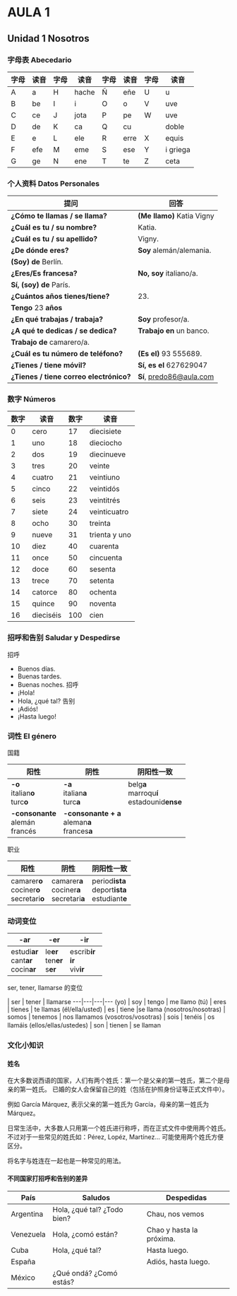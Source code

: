 # AULA 1

## Unidad 1 Nosotros

### 字母表 Abecedario

字母|读音|字母|读音|字母|读音|字母|读音
---|---|---|---|---|---|---|---
A | a | H | hache | Ñ | eñe | U | u
B | be | I |i | O |o | V | uve
C | ce | J |jota | P |pe | W |uve
D | de | K |ca | Q |cu |  |doble
E | e | L |ele | R |erre | X | equis
F |efe | M |eme | S |ese | Y | i griega
G |ge | N |ene | T |te | Z | ceta

### 个人资料 Datos Personales

提问|回答
---|----
**¿Cómo te llamas / se llama?** | **(Me llamo)** Katia Vigny
**¿Cuál es tu / su nombre?** | Katia.
**¿Cuál es tu / su apellido?** | Vigny.
**¿De dónde eres?** | **Soy** alemán/alemania.
 | **(Soy) de** Berlín.
**¿Eres/Es francesa?** | **No, soy** italiano/a.
 | **Sí, (soy) de** París.
**¿Cuántos años tienes/tiene?** | 23.
 | **Tengo** 23 **años**
**¿En qué trabajas / trabaja?** | **Soy** profesor/a.
**¿A qué te dedicas / se dedica?** | **Trabajo en** un banco.
 | **Trabajo de** camarero/a.
**¿Cuál es tu número de teléfono?** | **(Es el)** 93 555689.
**¿Tienes / tiene móvil?** | **Sí, es el** 627629047
**¿Tienes / tiene correo electrónico?** | **Sí**, predo86@aula.com

### 数字 Números

数字|读音|数字|读音
----|----|----|----
0 | cero | 17 | diecisiete
1 | uno | 18 | dieciocho
2 | dos | 19 | diecinueve
3 | tres | 20 | veinte
4 | cuatro | 21 | veintiuno
5 |cinco | 22 | veintidós
6 |seis | 23 | veintitrés
7 |siete | 24 | veinticuatro
8 |ocho | 30 | treinta
9 |nueve | 31 | trienta y uno
10 |diez | 40 | cuarenta
11 |once | 50 |cincuenta
12 |doce | 60 |sesenta
13 |trece | 70 |setenta
14 |catorce | 80 |ochenta
15 |quince | 90 |noventa
16 | dieciséis | 100 |cien

###  招呼和告别 Saludar y Despedirse
招呼
- Buenos días.
- Buenas tardes.
- Buenas noches.
招呼
- ¡Hola!
- Hola, ¿qué tal?
告别
- ¡Adiós!
- ¡Hasta luego!

### 词性 El género

国籍

阳性|阴性|阴阳性一致
---|---|---
**-o** <br> italian**o** <br> turc**o** | **-a** <br> italian**a** <br> turc**a** | belg**a** <br> marroqu**í** <br> estadounid**ense**
**-consonante** <br> alemán <br> francés| **-consonante + a** <br> aleman**a** <br> frances**a**|

职业

阳性|阴性|阴阳性一致
---|---|---
camarer**o**<br>cociner**o**<br>secretari**o** | camarer**a**<br>cociner**a**<br>secretari**a** | period**ista**<br>deport**ista**<br>estudiant**e**

### 动词变位

-ar | -er | -ir
----|----|----
estudi**ar**<br>cant**ar**<br>cocin**ar** | le**er**<br>ten**er**<br>s**er** | escrib**ir**<br>**ir**<br>viv**ir**　　

ser, tener, llamarse 的变位

| ser | tener | llamarse
---|---|---|---
(yo) | soy | tengo | me llamo
(tú) | eres | tienes | te llamas
(él/ella/usted) | es | tiene |se llama
(nosotros/nosotras) | somos | tenemos | nos llamamos
(vosotros/vosotras) | sois | tenéis | os llamáis
(ellos/ellas/ustedes) | son | tienen | se llaman
　　
### 文化小知识
#### 姓名

在大多数说西语的国家，人们有两个姓氏：第一个是父亲的第一姓氏，第二个是母亲的第一姓氏。
已婚的女人会保留自己的姓（包括在护照身份证等正式文件中）。

例如 García Márquez, 表示父亲的第一姓氏为 García，母亲的第一姓氏为 Márquez。

日常生活中，大多数人只用第一个姓氏进行称呼，而在正式文件中使用两个姓氏。
不过对于一些常见的姓氏如：Pérez, Lopéz, Martínez... 可能使用两个姓氏方便区分。

将名字与姓连在一起也是一种常见的用法。

#### 不同国家打招呼和告别的差异

País | Saludos | Despedidas
----|-----|-----
Argentina | Hola, ¿qué tal? ¿Todo bien? | Chau, nos vemos
Venezuela | Hola, ¿comó están? | Chao y hasta la próxima.
Cuba | Hola, ¿qué tal? | Hasta luego.
España | | Adiós, hasta luego.
México | ¿Qué ondá? ¿Comó estás? |

